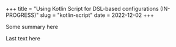 +++
title = "Using Kotlin Script for DSL-based configurations (IN-PROGRESS)"
slug = "kotlin-script"
date = 2022-12-02
+++

Some summary here

<!-- more -->

Last text here